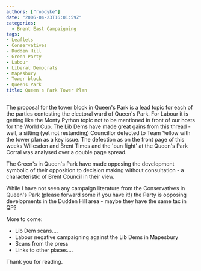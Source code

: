 ```yaml
---
authors: ["robdyke"]
date: "2006-04-23T16:01:59Z"
categories:
  - Brent East Campaigning
tags:
- Leaflets
- Conservatives
- Dudden Hill
- Green Party
- Labour
- Liberal Democrats
- Mapesbury
- Tower block
- Queens Park
title: Queen's Park Tower Plan
---
```

The proposal for the tower block in Queen's Park is a lead topic for each of the parties contesting the electoral ward of Queen's Park. For Labour it is getting like the Monty Python topic not to be mentioned in front of our hosts for the World Cup. The Lib Dems have made great gains from this thread - well, a sitting (yet not restanding) Councillor defected to Team Yellow with the tower plan as a key issue. The defection as on the front page of this weeks Willesden and Brent Times and the 'bun fight' at the Queen's Park Corral was analysed over a double page spread.

The Green's in Queen's Park have made opposing the development symbolic of their opposition to decision making without consultation - a characteristic of Brent Council in their view.

While I have not seen any campaign literature from the Conservatives in Queen's Park (please forward some if you have it!) the Party is opposing developments in the Dudden Hill area - maybe they have the same tac in QP?

More to come:

  * Lib Dem scans....
  * Labour negative campaigning against the Lib Dems in Mapesbury
  * Scans from the press
  * Links to other places....

Thank you for reading.
